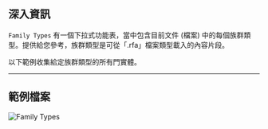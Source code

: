 ## 深入資訊
`Family Types` 有一個下拉式功能表，當中包含目前文件 (檔案) 中的每個族群類型。提供給您參考，族群類型是可從「.rfa」檔案類型載入的內容片段。

以下範例收集給定族群類型的所有門實體。
___
## 範例檔案

![Family Types](./DSRevitNodesUI.FamilyTypes_img.jpg)

